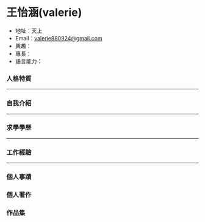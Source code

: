 # 王怡涵(valerie)
- 地址：天上
- Email：valerie880924@gmail.com
- 興趣：
- 專長：
- 語言能力：

### 人格特質
<hr>

### 自我介紹
<hr>

### 求學學歷

<hr>

### 工作經驗
<hr>

### 個人事蹟
### 個人著作
### 作品集
